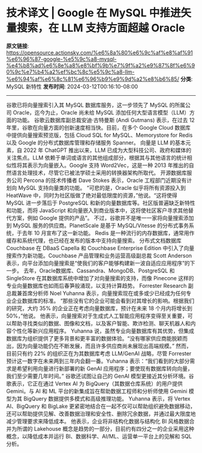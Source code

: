 # 技术译文 | Google 在 MySQL 中推进矢量搜索，在 LLM 支持方面超越 Oracle

**原文链接**: https://opensource.actionsky.com/%e6%8a%80%e6%9c%af%e8%af%91%e6%96%87-google-%e5%9c%a8-mysql-%e4%b8%ad%e6%8e%a8%e8%bf%9b%e7%9f%a2%e9%87%8f%e6%90%9c%e7%b4%a2%ef%bc%8c%e5%9c%a8-llm-%e6%94%af%e6%8c%81%e6%96%b9%e9%9d%a2%e8%b6%85/
**分类**: MySQL 新特性
**发布时间**: 2024-03-12T00:16:10-08:00

---

谷歌已将向量搜索引入其 MySQL 数据库服务，这一步领先了 MySQL 的所属公司 Oracle，迄今为止，Oracle 尚未给 MySQL 添加任何大型语言模型（LLM）方面的功能。
谷歌云数据库副总裁安迪·古特曼斯 (Andi Gutmans) 表示，在过去 12 年里，谷歌在向量方面的创新速度相当快。目前，在多个 Google Cloud 数据库中提供向量搜索预览版，包括 Cloud SQL for MySQL、Memorystore for Redis 以及 Google 的分布式数据库管理和存储服务 Spanner。
向量是 LLM 的基本元素，自 2022 年 ChatGPT 推出以来，LLM 已成为大型科技公司、政府和媒体的关注焦点。LLM 依赖于单词或语言的其他组成部分，根据其与其他语言的统计相似性将其表示为向量嵌入。Google 支持 Word2Vec，这是一种 2013 年推出的自然语言处理技术，尽管它已被法学硕士采用的转换器架构所取代。
开源数据库服务公司 Percona 的技术传播者 Dave Stokes 表示，Oracle 工程部门近期没有计划向 MySQL 支持向量类的功能。
“可悲的是，Oracle 似乎将所有资源投入到 HeatWave 中，同时为社区版做了绝对最低限度的资源，”他说。“这将使得 MySQL 进一步落后于 PostgreSQL 和新的向量数据库等。社区版普遍缺乏新特性和功能，而将 JavaScript 和向量嵌入到商业版本中，这将使社区客户寻求其他替代方案，例如 Google 提供的产品”。
不过，谷歌并不是唯一一家将向量搜索添加到 MySQL 服务的供应商。PlanetScale 是基于 MySQL/Vitesse 的分布式事务系统，于去年 10 月宣布了这一新功能。
Redis 是一种流行的内存数据库，通常用作缓存和系统代理，也已经在发布的版本中支持向量搜索。
分布式文档数据库 Couchbase 在 DBaaS Capella 和 Couchbase Enterprise Edition 中引入了向量搜索作为新功能。Couchbase 产品管理和业务运营高级副总裁 Scott Anderson 表示，向平台添加向量搜索是“使我们的客户能够构建新一波自适应应用程序”的下一步。
去年，Oracle数据库、Cassandra、MongoDB、PostgreSQL 和 SingleStore 在其数据库系统中增加了对向量搜索的支持，而像 Pinecone 这样的专业向量数据库也如雨后春笋般涌现，以支持计算趋势。
Forrester Research 副总裁兼首席分析师 Noel Yuhanna 表示，向量搜索现在或多或少已经成为任何专业企业数据库的标准。
“那些没有它的企业可能会看到对其增长的影响。根据我们的研究，大约 35% 的企业正在考虑向量数据库，预计在未来 18 个月内将增长到 50%，”他说。
他表示，向量搜索对于生成式人工智能应用程序变得至关重要，可以帮助寻找类似的数据、图像和文档，以及客户智能、欺诈检测、聊天机器人和内容个性化等新兴应用程序。
Yuhanna 说，虽然专业向量数据库有其优势，但集成数据库为组织提供了更多背景和更丰富的数据体验。“没有哪家供应商能脱颖而出，因为向量功能仍在不断发展，而且许多供应商尚未展现出高端规模。”
然而，目前只有约 22% 的组织正在为其数据库考虑 LLM/GenAI 战略，尽管 Forrester 预计这一数字在未来两到三年内会翻一番。Yuhanna 表示：“我们看到的大部分需求是希望利用向量进行新部署的新 GenAI 应用程序；要使现有数据库转向向量，我们至少需要几年时间。”
谷歌还试图让自己的 GenAI 模型更接近其分析环境。谷歌表示，它正在通过 Vertex AI 为 BigQuery（其数据仓库系统）的用户提供 Gemini。与 AI 和 ML 平台的新集成旨在帮助数据工程师和分析师使用 Gemini 模型为其 BigQuery 数据提供多模式和高级推理功能。
Yuhanna 表示，将 Vertex AI、BigQuery 和 BigLake 更紧密地结合在一起不仅可以帮助组织避免数据移动，还可以帮助提供见解、改善数据治理和安全性、删除冗余数据，并通过最大限度地减少管理要求来降低成本。
他表示，企业将非结构化数据与结构化 BI 风格数据合并为所谓的 Lakehouse 概念是趋势的一部分，目前约有四分之一的企业采用这种概念，以降低成本并运行 BI、数据科学、AI/ML、运营单一平台上的见解和 SQL 分析。